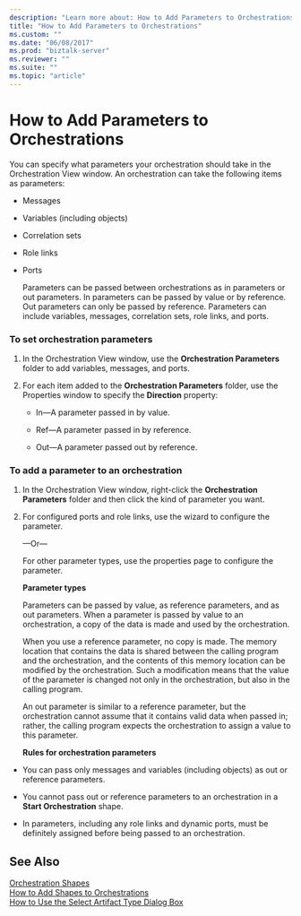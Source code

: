 ```yaml
---
description: "Learn more about: How to Add Parameters to Orchestrations"
title: "How to Add Parameters to Orchestrations"
ms.custom: ""
ms.date: "06/08/2017"
ms.prod: "biztalk-server"
ms.reviewer: ""
ms.suite: ""
ms.topic: "article"
---
```

# How to Add Parameters to Orchestrations
You can specify what parameters your orchestration should take in the Orchestration View window. An orchestration can take the following items as parameters:  
  
- Messages  
  
- Variables (including objects)  
  
- Correlation sets  
  
- Role links  
  
- Ports  
  
  Parameters can be passed between orchestrations as in parameters or out parameters. In parameters can be passed by value or by reference. Out parameters can only be passed by reference. Parameters can include variables, messages, correlation sets, role links, and ports.  
  
### To set orchestration parameters  
  
1.  In the Orchestration View window, use the **Orchestration Parameters** folder to add variables, messages, and ports.  
  
2.  For each item added to the **Orchestration Parameters** folder, use the Properties window to specify the **Direction** property:  
  
    -   In—A parameter passed in by value.  
  
    -   Ref—A parameter passed in by reference.  
  
    -   Out—A parameter passed out by reference.  
  
### To add a parameter to an orchestration  
  
1. In the Orchestration View window, right-click the **Orchestration Parameters** folder and then click the kind of parameter you want.  
  
2. For configured ports and role links, use the wizard to configure the parameter.  
  
    —Or—  
  
    For other parameter types, use the properties page to configure the parameter.  
  
   **Parameter types**  
  
   Parameters can be passed by value, as reference parameters, and as out parameters. When a parameter is passed by value to an orchestration, a copy of the data is made and used by the orchestration.  
  
   When you use a reference parameter, no copy is made. The memory location that contains the data is shared between the calling program and the orchestration, and the contents of this memory location can be modified by the orchestration. Such a modification means that the value of the parameter is changed not only in the orchestration, but also in the calling program.  
  
   An out parameter is similar to a reference parameter, but the orchestration cannot assume that it contains valid data when passed in; rather, the calling program expects the orchestration to assign a value to this parameter.  
  
   **Rules for orchestration parameters**  
  
-   You can pass only messages and variables (including objects) as out or reference parameters.  
  
-   You cannot pass out or reference parameters to an orchestration in a **Start Orchestration** shape.  
  
-   In parameters, including any role links and dynamic ports, must be definitely assigned before being passed to an orchestration.  
  
## See Also  
 [Orchestration Shapes](../core/orchestration-shapes.md)   
 [How to Add Shapes to Orchestrations](../core/how-to-add-shapes-to-orchestrations.md)   
 [How to Use the Select Artifact Type Dialog Box](../core/how-to-use-the-select-artifact-type-dialog-box.md)
